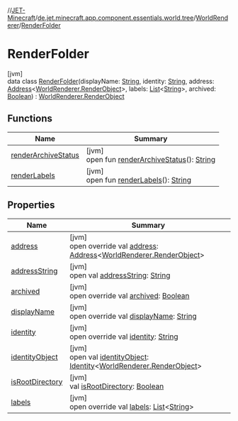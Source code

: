 //[JET-Minecraft](../../../../index.md)/[de.jet.minecraft.app.component.essentials.world.tree](../../index.md)/[WorldRenderer](../index.md)/[RenderFolder](index.md)

# RenderFolder

[jvm]\
data class [RenderFolder](index.md)(displayName: [String](https://kotlinlang.org/api/latest/jvm/stdlib/kotlin/-string/index.html), identity: [String](https://kotlinlang.org/api/latest/jvm/stdlib/kotlin/-string/index.html), address: [Address](../../../../../JET-Native/-j-e-t--native/de.jet.library.tool.smart.positioning/-address/index.md)&lt;[WorldRenderer.RenderObject](../-render-object/index.md)&gt;, labels: [List](https://kotlinlang.org/api/latest/jvm/stdlib/kotlin.collections/-list/index.html)&lt;[String](https://kotlinlang.org/api/latest/jvm/stdlib/kotlin/-string/index.html)&gt;, archived: [Boolean](https://kotlinlang.org/api/latest/jvm/stdlib/kotlin/-boolean/index.html)) : [WorldRenderer.RenderObject](../-render-object/index.md)

## Functions

| Name | Summary |
|---|---|
| [renderArchiveStatus](../-render-object/render-archive-status.md) | [jvm]<br>open fun [renderArchiveStatus](../-render-object/render-archive-status.md)(): [String](https://kotlinlang.org/api/latest/jvm/stdlib/kotlin/-string/index.html) |
| [renderLabels](../-render-object/render-labels.md) | [jvm]<br>open fun [renderLabels](../-render-object/render-labels.md)(): [String](https://kotlinlang.org/api/latest/jvm/stdlib/kotlin/-string/index.html) |

## Properties

| Name | Summary |
|---|---|
| [address](address.md) | [jvm]<br>open override val [address](address.md): [Address](../../../../../JET-Native/-j-e-t--native/de.jet.library.tool.smart.positioning/-address/index.md)&lt;[WorldRenderer.RenderObject](../-render-object/index.md)&gt; |
| [addressString](index.md#1659247637%2FProperties%2F-726029290) | [jvm]<br>open val [addressString](index.md#1659247637%2FProperties%2F-726029290): [String](https://kotlinlang.org/api/latest/jvm/stdlib/kotlin/-string/index.html) |
| [archived](archived.md) | [jvm]<br>open override val [archived](archived.md): [Boolean](https://kotlinlang.org/api/latest/jvm/stdlib/kotlin/-boolean/index.html) |
| [displayName](display-name.md) | [jvm]<br>open override val [displayName](display-name.md): [String](https://kotlinlang.org/api/latest/jvm/stdlib/kotlin/-string/index.html) |
| [identity](identity.md) | [jvm]<br>open override val [identity](identity.md): [String](https://kotlinlang.org/api/latest/jvm/stdlib/kotlin/-string/index.html) |
| [identityObject](../../../de.jet.minecraft.tool.timing.cooldown/-cooldown/index.md#-527806782%2FProperties%2F-726029290) | [jvm]<br>open val [identityObject](../../../de.jet.minecraft.tool.timing.cooldown/-cooldown/index.md#-527806782%2FProperties%2F-726029290): [Identity](../../../../../JET-Native/-j-e-t--native/de.jet.library.tool.smart.identification/-identity/index.md)&lt;[WorldRenderer.RenderObject](../-render-object/index.md)&gt; |
| [isRootDirectory](is-root-directory.md) | [jvm]<br>val [isRootDirectory](is-root-directory.md): [Boolean](https://kotlinlang.org/api/latest/jvm/stdlib/kotlin/-boolean/index.html) |
| [labels](labels.md) | [jvm]<br>open override val [labels](labels.md): [List](https://kotlinlang.org/api/latest/jvm/stdlib/kotlin.collections/-list/index.html)&lt;[String](https://kotlinlang.org/api/latest/jvm/stdlib/kotlin/-string/index.html)&gt; |
